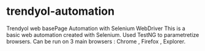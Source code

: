 # trendyol-automation
Trendyol web basePage Automation with Selenium WebDriver
This is a basic web automation created with Selenium.
Used TestNG to parametretize browsers. Can be run on 3 main browsers : Chrome , Firefox , Explorer.



